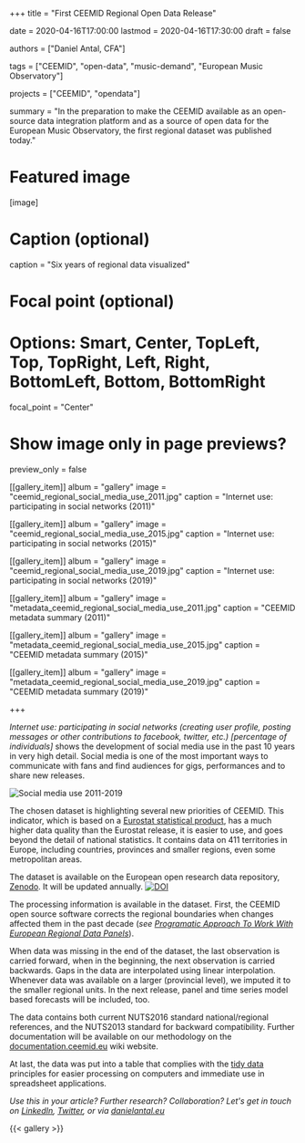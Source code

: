 +++
title = "First CEEMID Regional Open Data Release"

date = 2020-04-16T17:00:00
lastmod = 2020-04-16T17:30:00
draft = false

authors = ["Daniel Antal, CFA"]

tags = ["CEEMID", "open-data", "music-demand", "European Music Observatory"]

projects = ["CEEMID", "opendata"]


summary = "In the preparation to make the CEEMID available as an open-source data integration platform and as a source of open data for the European Music Observatory, the first regional dataset was published today."

# Featured image
[image]
  # Caption (optional)
  caption = "Six years of regional data visualized"

  # Focal point (optional)
  # Options: Smart, Center, TopLeft, Top, TopRight, Left, Right, BottomLeft, Bottom, BottomRight
  focal_point = "Center"

  # Show image only in page previews?
  preview_only = false
  
[[gallery_item]]
album = "gallery"
image = "ceemid_regional_social_media_use_2011.jpg"
caption = "Internet use: participating in social networks (2011)"

[[gallery_item]]
album = "gallery"
image = "ceemid_regional_social_media_use_2015.jpg"
caption = "Internet use: participating in social networks (2015)"

[[gallery_item]]
album = "gallery"
image = "ceemid_regional_social_media_use_2019.jpg"
caption = "Internet use: participating in social networks (2019)"

[[gallery_item]]
album = "gallery"
image = "metadata_ceemid_regional_social_media_use_2011.jpg"
caption = "CEEMID metadata summary (2011)"

[[gallery_item]]
album = "gallery"
image = "metadata_ceemid_regional_social_media_use_2015.jpg"
caption = "CEEMID metadata summary (2015)"

[[gallery_item]]
album = "gallery"
image = "metadata_ceemid_regional_social_media_use_2019.jpg"
caption = "CEEMID metadata summary (2019)"

+++

_Internet use: participating in social networks (creating user profile, posting messages or other contributions to facebook, twitter, etc.) [percentage of individuals]_ shows the development of social media use in the past 10 years in very high detail.  Social media is one of the most important ways to communicate with fans and find audiences for gigs, performances and to share new releases.

![Social media use 2011-2019](/img/dataanimation/internet_use_social_networks.gif)

The chosen dataset is highlighting several new priorities of CEEMID.  This indicator, which is based on a [Eurostat statistical product](https://appsso.eurostat.ec.europa.eu/nui/show.do?dataset=isoc_r_iuse_i&lang=en), has a much higher data quality than the Eurostat release, it is easier to use, and goes beyond the detail of national statistics.  It contains data on 411 territories in Europe, including countries, provinces and smaller regions, even some metropolitan areas.

The dataset is available on the European open research data repository, [Zenodo](https://zenodo.org/record/3754574#.XpimX8gzbIU). It will be updated annually. [![DOI](https://zenodo.org/badge/DOI/10.5281/zenodo.3754574.svg)](https://doi.org/10.5281/zenodo.3754574) 

The processing information is available in the dataset.  First, the CEEMID open source software corrects the regional boundaries when changes affected them in the past decade (_see [Programatic Approach To Work With European Regional Data Panels](/post/2020-02-13-regional_eurostat/)_).

When data was missing in the end of the dataset, the last observation is carried forward, when in the beginning, the next observation is carried backwards.  Gaps in the data are interpolated using linear interpolation. Whenever data was available on a larger (provincial level), we imputed it to the smaller regional units. In the next release, panel and time series model based forecasts will be included, too. 

The data contains both current NUTS2016 standard national/regional references, and the NUTS2013 standard for backward compatibility. Further documentation will be available on our methodology on the [documentation.ceemid.eu](https://documentation.ceemid.eu) wiki website.

At last, the data was put into a table that complies with the [tidy data](https://www.jstatsoft.org/article/view/v059i10) principles for easier processing on computers and immediate use in spreadsheet applications. 

_Use this in your article? Further research? Collaboration? Let's get in touch on [LinkedIn](https://www.linkedin.com/in/antaldaniel/), [Twitter](https://twitter.com/antaldaniel), or via [danielantal.eu](https://danielantal.eu/#contact)_


{{< gallery >}} 

